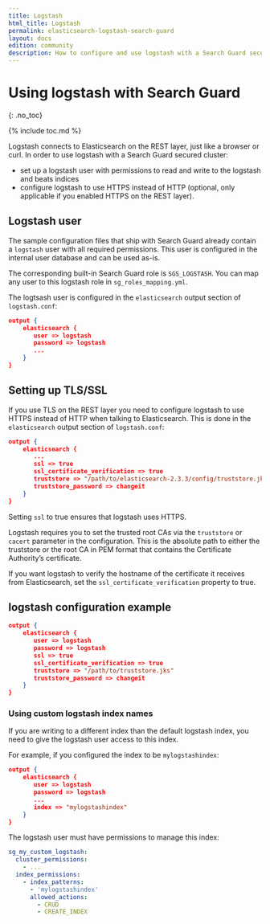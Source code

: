 ```yaml
---
title: Logstash
html_title: Logstash
permalink: elasticsearch-logstash-search-guard
layout: docs
edition: community
description: How to configure and use logstash with a Search Guard secured cluster.
---
```

<!---
Copyright 2022 floragunn GmbH
-->

# Using logstash with Search Guard
{: .no_toc}

{% include toc.md %}

Logstash connects to Elasticsearch on the REST layer, just like a browser or curl. In order to use logstash with a Search Guard secured cluster:

* set up a logstash user with permissions to read and write to the logstash and beats indices
* configure logstash to use HTTPS instead of HTTP (optional, only applicable if you enabled HTTPS on the REST layer).

## Logstash user

The sample configuration files that ship with Search Guard already contain a `logstash` user with all required permissions. This user is configured in the internal user database and can be used as-is.

The corresponding built-in Search Guard role is `SGS_LOGSTASH`. You can map any user to this logstash role in `sg_roles_mapping.yml`.


The logtsash user is configured in the `elasticsearch` output section of `logstash.conf`:

```json
output {
    elasticsearch {
       user => logstash
       password => logstash
       ...
    }
}
```

## Setting up TLS/SSL

If you use TLS on the REST layer you need to configure logstash to use HTTPS instead of HTTP when talking to Elasticsearch. This is done in the `elasticsearch` output section of `logstash.conf`:

```json
output {
    elasticsearch {
       ...
       ssl => true
       ssl_certificate_verification => true
       truststore => "/path/to/elasticsearch-2.3.3/config/truststore.jks"
       truststore_password => changeit
    }
}
```

Setting `ssl` to true ensures that logstash uses HTTPS.

Logstash requires you to set the trusted root CAs via the `truststore` or `cacert` parameter in the configuration. This is the absolute path to either the truststore or the root CA in PEM format that contains the Certificate Authority’s certificate.

If you want logstash to verify the hostname of the certificate it receives from Elasticsearch, set the `ssl_certificate_verification` property to true. 

## logstash configuration example


```json
output {
    elasticsearch {
       user => logstash
       password => logstash
       ssl => true
       ssl_certificate_verification => true
       truststore => "/path/to/truststore.jks"
       truststore_password => changeit
    }
}
```

### Using custom logstash index names

If you are writing to a different index than the default logstash index, you need to give the logstash user access to this index.

For example, if you configured the index to be `mylogstashindex`: 

```json
output {
    elasticsearch {
       user => logstash
       password => logstash
       ...
       index => "mylogstashindex"
    }
}
```

The logstash user must have permissions to manage this index:

```yaml
sg_my_custom_logstash:
  cluster_permissions:
    - ...
  index_permissions:
    - index_patterns:
      - 'mylogstashindex'
      allowed_actions:
        - CRUD
        - CREATE_INDEX
```
